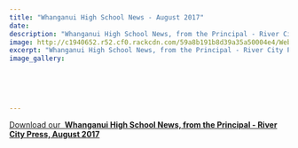 ```yaml
---
title: "Whanganui High School News - August 2017"
date: 
description: "Whanganui High School News, from the Principal - River City Press, August 2017..."
image: http://c1940652.r52.cf0.rackcdn.com/59a8b191b8d39a35a50004e4/Website-crest-used-August-2017.jpg
excerpt: "Whanganui High School News, from the Principal - River City Press, August 2017."
image_gallery:
    
    
    
    
    
---
```


<p><a href="http://c1940652.r52.cf0.rackcdn.com/59a8b030b8d39a35a50004e2/RCP-August,-2017.pdf">Download our &nbsp;<strong>Whanganui High School News, from the Principal - River City Press, August 2017</strong></a></p>

